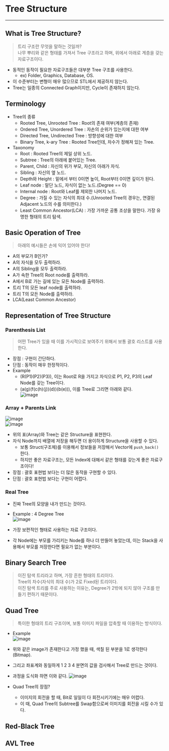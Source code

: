 # Tree Structure
---
## What is Tree Structure?
> 트리 구조란 무엇을 말하는 것일까?  
> 나무 뿌리와 같은 형태를 가져서 Tree 구조라고 하며, 위에서 아래로 계층을 갖는 자료구조이다.  
- 동적인 동작이 필요한 자료구조들은 대부분 Tree 구조를 사용한다.
  - ex) Folder, Graphics, Database, OS.
- 이 수준부터는 변형이 매우 많으므로 STL에서 제공하지 않는다.
- Tree는 일종의 Connected Graph이지만, Cycle이 존재하지 않는다.

## Terminology
- Tree의 종류
  - Rooted Tree, Unrooted Tree : Root의 존재 여부(계층의 존재)
  - Ordered Tree, Unordered Tree : 자손의 순위가 있는지에 대한 여부
  - Directed Tree, Undirected Tree : 방향성에 대한 여부
  - Binary Tree, k-ary Tree : Rooted Tree인데, 차수가 정해져 있는 Tree.
- Taxonomy
  - Root : Rooted Tree의 제일 상위 노드.
  - Subtree : Tree의 아래에 붙어있는 Tree.
  - Parent, Child : 자신의 위가 부모, 자신의 아래가 자식.
  - Sibling : 자신의 옆 노드.
  - Depth와 Height : 밑에서 부터 0이면 높이, Root부터 0이면 깊이가 된다.
  - Leaf node : 말단 노드, 자식이 없는 노드.(Degree == 0)
  - Internal node : Root와 Leaf를 제외한 나머지 노드.
  - Degree : 가질 수 있는 자식의 최대 수.(Unrooted Tree의 경우는, 연결된 Adjacent 노드의 수를 의미한다.)
  - Least Common Ancestor(LCA) : 가장 가까운 공통 조상을 말한다. 가장 유명한 형태의 트리 탐색.

## Basic Operation of Tree
> 아래의 예시들은 손에 익어 있어야 한다!  
- A의 부모가 B인가?
- A의 자식을 모두 출력하라.
- A의 Sibling을 모두 출력하라.
- A가 속한 Tree의 Root node를 출력하라.
- A에서 B로 가는 길에 있는 모든 Node를 출력하라.
- 트리 T의 모든 leaf node를 출력하라.
- 트리 T의 모든 Node를 출력하라.
- LCA(Least Common Ancestor)

## Representation of Tree Structure
### Parenthesis List
> 어떤 Tree가 있을 때 이를 가시적으로 보여주기 위해서 보통 괄호 리스트를 사용한다.  
- 장점 : 구현이 간단하다.
- 단점 : 동작이 매우 한정적이다.
- Example 
  - (R(P1)(P2)(P3)), 이는 Root로 R을 가지고 자식으로 P1, P2, P3의 Leaf Node를 갖는 Tree이다.
  - (a(g)(f(c(h)(j))(d))(b(e))), 이를 Tree로 그리면 아래와 같다.  
  ![image](https://user-images.githubusercontent.com/71700079/144406488-6592e50f-2e85-4a7f-a516-9dbc471a63c6.png)   

### Array + Parents Link
![image](https://user-images.githubusercontent.com/71700079/144408644-d5705649-30af-4a4c-8346-e3228993e57a.png)  
![image](https://user-images.githubusercontent.com/71700079/144408775-28fc7be3-c2c7-421d-b352-aefaa70172e5.png)  
- 위의 표(Array)와 Tree는 같은 Structure을 표현한다.
- 자식 Node까지 배열에 저장을 해두면 더 용이하게 Structure을 사용할 수 있다.
  - 보통 Struct(구조체)를 이용해서 정보들을 저장해서 Vector에 ```push_back()``` 한다.
  - 하지만 좋은 자료구조는, 모든 Index에 대해서 같은 형태를 갖는게 좋은 자료구조이다!
- 장점 : 괄호 표현법 보다는 더 많은 동작을 구현할 수 있다.
- 단점 : 괄호 표현법 보다는 구현이 어렵다.

### Real Tree
- 진짜 Tree의 모양을 내가 만드는 것이다.
- Example : 4 Degree Tree  
![image](https://user-images.githubusercontent.com/71700079/144410083-63c83873-753a-4a03-8b94-9aa8825a4d55.png)  

- 가장 보편적인 형태로 사용하는 자료 구조이다.
- 각 Node에는 부모를 가리키는 Node를 하나 더 만들어 놓았는데, 이는 Stack을 사용해서 부모를 저장한다면 필요가 없는 부분이다.

## Binary Search Tree
> 이진 탐색 트리라고 하며, 가장 흔한 형태의 트리이다.  
> Tree의 차수(자식의 최대 수)가 2로 Fixed된 트리이다.  
> 이진 탐색 트리를 주로 사용하는 이유는, Degree가 2밖에 되지 않아 구조를 만들기 편하기 때문이다.  

## Quad Tree  
> 특이한 형태의 트리 구조이며, 보통 이미지 파일을 압축할 때 이용하는 방식이다.  

- Example  
![image](https://user-images.githubusercontent.com/71700079/144411079-ae6e0881-5060-47f6-86f9-04bc421d004b.png)  

- 위와 같은 image가 존재한다고 가정 했을 때, 색칠 된 부분을 1로 생각한다(Bitmap).
- 그리고 좌표계와 동일하게 1 2 3 4 분면의 값을 검사해서 Tree로 만드는 것이다.
- 과정을 도식화 하면 이와 같다.
![image](https://user-images.githubusercontent.com/71700079/144411536-f20b9191-5e1c-483f-837e-e01d28cb47f9.png)  

- Quad Tree의 장점?
  - 이미지의 회전을 할 때, Bit로 일일이 다 회전시키기에는 매우 어렵다.
  - 이 때, Quad Tree의 Subtree를 Swap함으로써 이미지를 회전을 시킬 수가 있다.

## Red-Black Tree
## AVL Tree

